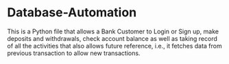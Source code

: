 # Database-Automation
This is a Python file that allows a Bank Customer to Login or Sign up, make deposits and withdrawals, check account balance  as well as taking record of all the activities that also allows future reference, i.e., it fetches data from previous transaction to allow new transactions.
